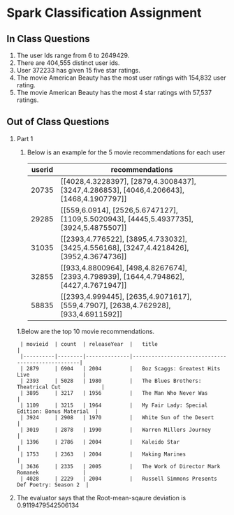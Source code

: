 # Spark Classification Assignment  

## In Class Questions
1. The user Ids range from 6 to 2649429.
1. There are 404,555 distinct user ids.
1. User 372233 has given 15 five star ratings.
1. The movie American Beauty has the most user ratings with 154,832 user rating.
1. The movie American Beauty has the most 4 star ratings with 57,537 ratings.


## Out of Class Questions

1. Part 1
   1. Below is an example for the 5 movie recommendations for each user

		| userid  | recommendations                                                                         |
		|---------|-----------------------------------------------------------------------------------------|
		| 20735   | [[4028,4.3228397], [2879,4.3008437], [3247,4.286853], [4046,4.206643], [1468,4.1907797]]|
		| 29285   | [[559,6.0914], [2526,5.6747127], [1109,5.5020943], [4445,5.4937735], [3924,5.4875507]]  |
		| 31035   | [[2393,4.776522], [3895,4.733032], [3425,4.556168], [3247,4.4218426], [3952,4.3674736]] |
		| 32855   | [[933,4.8800964], [498,4.8267674], [2393,4.798939], [1644,4.794862], [4427,4.7671947]]  |
		| 58835   | [[2393,4.999445], [2635,4.9071617], [559,4.7907], [2638,4.762928], [933,4.6911592]]     |

   1.Below are the top 10 movie recommendations. 

		| movieid  | count  | releaseYear  |   title                                          |
		|----------|--------|--------------|--------------------------------------------------|
		| 2879     | 6904   | 2004         |   Boz Scaggs: Greatest Hits Live                 |
		| 2393     | 5028   | 1980         |   The Blues Brothers: Theatrical Cut             |
		| 3895     | 3217   | 1956         |   The Man Who Never Was                          |
		| 1109     | 3215   | 1964         |   My Fair Lady: Special Edition: Bonus Material  |
		| 3924     | 2908   | 1970         |   White Sun of the Desert                        |
		| 3019     | 2878   | 1990         |   Warren Millers Journey                         |
		| 1396     | 2786   | 2004         |   Kaleido Star                                   |
		| 1753     | 2363   | 2004         |   Making Marines                                 |
		| 3636     | 2335   | 2005         |   The Work of Director Mark Romanek              |
		| 4028     | 2229   | 2004         |   Russell Simmons Presents Def Poetry: Season 2  |

1. The evaluator says that the Root-mean-sqaure deviation is 0.9119479542506134



